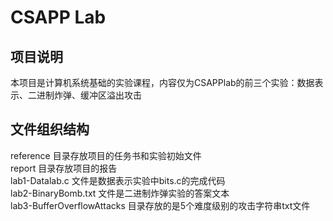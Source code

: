 # CSAPP Lab

## 项目说明
本项目是计算机系统基础的实验课程，内容仅为CSAPPlab的前三个实验：数据表示、二进制炸弹、缓冲区溢出攻击

## 文件组织结构
reference 目录存放项目的任务书和实验初始文件<br>
report 目录存放项目的报告<br>
lab1-Datalab.c 文件是数据表示实验中bits.c的完成代码<br>
lab2-BinaryBomb.txt 文件是二进制炸弹实验的答案文本<br>
lab3-BufferOverflowAttacks 目录存放的是5个难度级别的攻击字符串txt文件<br>

